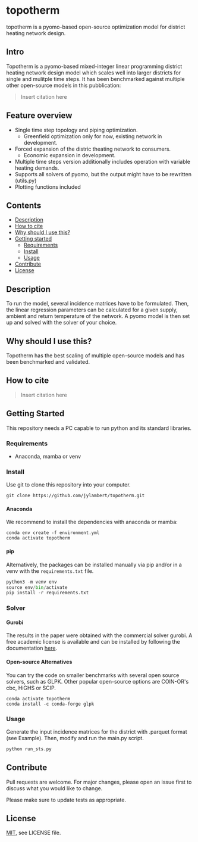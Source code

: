 # topotherm

topotherm is a pyomo-based open-source optimization model for
district heating network design.

## Intro

Topotherm is a pyomo-based mixed-integer linear programming district heating 
network design model which scales well into larger districts for single
and mulitple time steps. 
It has been benchmarked against multiple other open-source models in this
pubblication:

> Insert citation here

## Feature overview

* Single time step topology and piping optimization.
  * Greenfield optimization only for now, existing network in development.
* Forced expansion of the distric theating network to consumers.
  * Economic expansion in development.
* Multiple time steps version additionally includes operation with variable
heating demands.
* Supports all solvers of pyomo, but the output might have to be rewritten (utils.py)
* Plotting functions included

## Contents

* [Description](#description)
* [How to cite](#how-to-cite)
* [Why should I use this?](#why-should-i-use-this)
* [Getting started](#getting-started)
  * [Requirements](#requirements)
  * [Install](#install)
  * [Usage](#usage)
* [Contribute](#contribute)
* [License](#license)

## Description

To run the model, several incidence matrices have to be formulated. Then, the linear regression
parameters can be calculated for a given supply, ambient and return temperature of the network. 
A pyomo model is then set up and solved with the solver of your choice.

## Why should I use this?

Topotherm has the best scaling of multiple open-source models and has
been benchmarked and validated.

## How to cite

> Insert citation here

## Getting Started

This repository needs a PC capable to run python and its standard libraries. 

### Requirements

* Anaconda, mamba or venv

### Install

Use git to clone this repository into your computer.

```git
git clone https://github.com/jylambert/topotherm.git
```

#### Anaconda

We recommend to install the dependencies with anaconda or mamba:

```conda
conda env create -f environment.yml
conda activate topotherm
```

#### pip

Alternatively, the packages can be installed manually via pip and/or in a venv with the `requirements.txt` file.

```Python
python3 -m venv env
source env/bin/activate
pip install -r requirements.txt
```

### Solver

#### Gurobi

The results in the paper were obtained with the commercial solver gurobi.
A free academic license is available and can be installed by following
the documentation [here](https://support.gurobi.com/hc/en-us/articles/360044290292-How-do-I-install-Gurobi-for-Python-).

#### Open-source Alternatives

You can try the code on smaller benchmarks with several open source solvers,
such as GLPK. Other popular open-source options are COIN-OR's cbc, HiGHS or SCIP.

```conda
conda activate topotherm
conda install -c conda-forge glpk
```

### Usage

Generate the input incidence matrices for the district with .parquet format (see Example).
Then, modify and run the main.py script.

```bash
python run_sts.py
```

## Contribute

Pull requests are welcome. For major changes, please open an issue first to discuss what you would like to change.

Please make sure to update tests as appropriate.

## License

[MIT](https://en.wikipedia.org/wiki/MIT_License), see LICENSE file.
